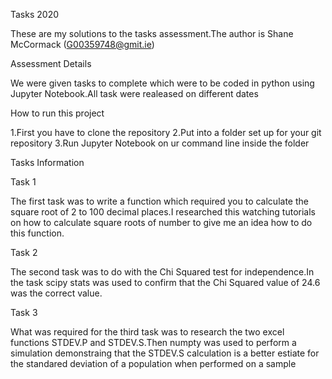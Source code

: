 Tasks 2020

These are my solutions to the tasks assessment.The author is Shane McCormack (G00359748@gmit.ie)

Assessment Details

We were given tasks to complete which were to be coded in python using Jupyter Notebook.All task were realeased on different dates

How to run this project

1.First you have to clone the repository
2.Put into a folder set up for your git repository
3.Run Jupyter Notebook on ur command line inside the folder

Tasks Information

Task 1

The first task was to write a function which required you to calculate the square root of 2 to 100 decimal places.I researched this watching tutorials on how to calculate square roots of number to give me an idea how to do this function.

Task 2

The second task was to do with the Chi Squared test for independence.In the task scipy stats was used to confirm that the Chi Squared value of 24.6 was the correct value.

Task 3

What was required for the third task was to research the two excel functions STDEV.P and STDEV.S.Then numpty was used to perform a simulation demonstraing that the STDEV.S calculation is a better estiate for the standared deviation of a population when performed on a sample
